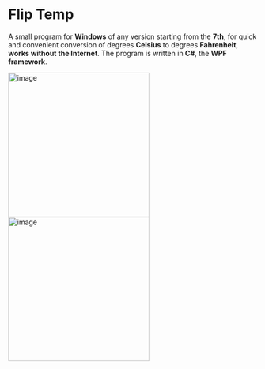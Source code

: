 # Flip Temp
A small program for **Windows** of any version starting from the **7th**, for quick and convenient conversion of degrees **Celsius** to degrees **Fahrenheit**, **works without the Internet**. 
The program is written in **C#**, the **WPF** **framework**.

<img width="285" height="292" alt="image" src="https://github.com/user-attachments/assets/18e35458-603c-49fd-8f74-c2196f7a78ae" />
<img width="285" height="292" alt="image" src="https://github.com/user-attachments/assets/4262e8ec-2652-4f6b-a742-9101dcdac2f8" />
